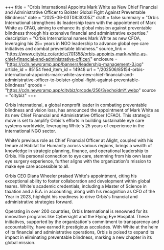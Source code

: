 +++
title = "Orbis International Appoints Mark White as New Chief Financial and Administrative Officer to Bolster Global Fight Against Preventable Blindness"
date = "2025-06-03T08:30:05Z"
draft = false
summary = "Orbis International strengthens its leadership team with the appointment of Mark White as CFAO, aiming to enhance its global mission against preventable blindness through his extensive financial and administrative expertise."
description = "Orbis International names Mark White as new CFOA, leveraging his 25+ years in NGO leadership to advance global eye care initiatives and combat preventable blindness."
source_link = "https://www.citybiz.co/article/701358/orbis-appoints-mark-white-as-chief-financial-and-administrative-officer/"
enclosure = "https://cdn.newsramp.app/banners/leadership-management-3.jpg"
article_id = 85154
feed_item_id = 14948
url = "/202506/85154-orbis-international-appoints-mark-white-as-new-chief-financial-and-administrative-officer-to-bolster-global-fight-against-preventable-blindness"
qrcode = "https://cdn.newsramp.app/citybiz/qrcode/256/3/echoidmY.webp"
source = "citybiz"
+++

<p>Orbis International, a global nonprofit leader in combating preventable blindness and vision loss, has announced the appointment of Mark White as its new Chief Financial and Administrative Officer (CFAO). This strategic move is set to amplify Orbis's efforts in building sustainable eye care systems worldwide, leveraging White's 25 years of experience in the international NGO sector.</p><p>White's previous role as Chief Financial Officer at Alight, coupled with his tenure at Habitat for Humanity across various regions, brings a wealth of knowledge in strategic planning, finance, and operational leadership to Orbis. His personal connection to eye care, stemming from his own laser eye surgery experience, further aligns with the organization's mission to make eye care accessible to all.</p><p>Orbis CEO Diana Wheeler praised White's appointment, citing his exceptional ability to foster collaboration and development within global teams. White's academic credentials, including a Master of Science in taxation and a B.A. in accounting, along with his recognition as CFO of the Year in 2023, highlight his readiness to drive Orbis's financial and administrative strategies forward.</p><p>Operating in over 200 countries, Orbis International is renowned for its innovative programs like Cybersight and the Flying Eye Hospital. These initiatives, supported by the organization's commitment to transparency and accountability, have earned it prestigious accolades. With White at the helm of its financial and administrative operations, Orbis is poised to expand its impact in eliminating preventable blindness, marking a new chapter in its global mission.</p>